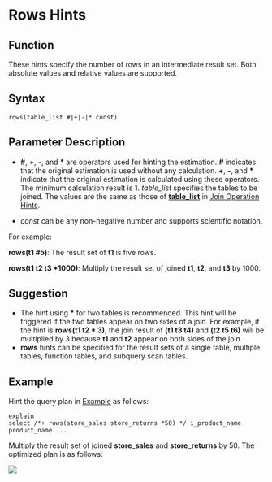 # Rows Hints<a name="EN-US_TOPIC_0245374570"></a>

## Function<a name="en-us_topic_0237121535_section290819468377"></a>

These hints specify the number of rows in an intermediate result set. Both absolute values and relative values are supported.

## Syntax<a name="en-us_topic_0237121535_section6280155403"></a>

```
rows(table_list #|+|-|* const)
```

## Parameter Description<a name="en-us_topic_0237121535_section55696776143642"></a>

-   **\#**,  **+**,  **-**, and  **\***  are operators used for hinting the estimation.  **\#**  indicates that the original estimation is used without any calculation.  **+**,  **-**, and  **\***  indicate that the original estimation is calculated using these operators. The minimum calculation result is 1.  _table\_list_  specifies the tables to be joined. The values are the same as those of  **[table\_list](join-operation-hints.md#li1090312446510)**  in  [Join Operation Hints](join-operation-hints.md).

-   _const_  can be any non-negative number and supports scientific notation.

For example:

**rows\(t1 \#5\)**: The result set of  **t1**  is five rows.

**rows\(t1 t2 t3 \*1000\)**: Multiply the result set of joined  **t1**,  **t2**, and  **t3**  by 1000.

## Suggestion<a name="en-us_topic_0237121535_section99281150122819"></a>

-   The hint using  **\***  for two tables is recommended. This hint will be triggered if the two tables appear on two sides of a join. For example, if the hint is  **rows\(t1 t2 \* 3\)**, the join result of  **\(t1 t3 t4\)**  and  **\(t2 t5 t6\)**  will be multiplied by 3 because  **t1**  and  **t2**  appear on both sides of the join.
-   **rows**  hints can be specified for the result sets of a single table, multiple tables, function tables, and subquery scan tables.

## Example<a name="en-us_topic_0237121535_section1127715590585"></a>

Hint the query plan in  [Example](plan-hint-optimization.md#en-us_topic_0237121532_section671421102912)  as follows:

```
explain
select /*+ rows(store_sales store_returns *50) */ i_product_name product_name ...
```

Multiply the result set of joined  **store\_sales**  and  **store\_returns**  by 50. The optimized plan is as follows:

![](figures/en-us_image_0253036670.png)

